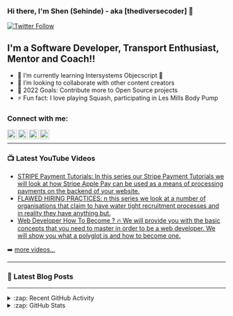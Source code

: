 ### Hi there, I'm Shen (Sehinde) - aka [thediversecoder] 👋 


[![Twitter Follow](https://img.shields.io/twitter/follow/thediversecoder?color=1DA1F2&logo=twitter&style=for-the-badge)](https://twitter.com/intent/follow?original_referer=https%3A%2F%2Fgithub.com%2Fthediversecoder&screen_name=thediversecoder)

## I'm a Software Developer, Transport Enthusiast, Mentor and Coach!!

- 🌱 I’m currently learning Intersystems Objecscript 🤣
- 👯 I’m looking to collaborate with other content creators
- 🥅 2022 Goals: Contribute more to Open Source projects
- ⚡ Fun fact: I love playing Squash, participating in Les Mills Body Pump

### Connect with me:


[<img align="left" alt="thediversecoder | YouTube" width="22px" src="https://cdn.jsdelivr.net/npm/simple-icons@v3/icons/youtube.svg" />][youtube]
[<img align="left" alt="thediversecoder | Twitter" width="22px" src="https://cdn.jsdelivr.net/npm/simple-icons@v3/icons/twitter.svg" />][twitter]
[<img align="left" alt="sehinde | LinkedIn" width="22px" src="https://cdn.jsdelivr.net/npm/simple-icons@v3/icons/linkedin.svg" />][linkedin]
[<img align="left" alt="thediversecoder | Instagram" width="22px" src="https://cdn.jsdelivr.net/npm/simple-icons@v3/icons/instagram.svg" />][instagram]

<br />


---

### 📺 Latest YouTube Videos

<!-- YOUTUBE:START -->
- [STRIPE Payment Tutorials: In this series our Stripe Payment Tutorials we will look at how Stripe Apple Pay can be used as a means of processing payments on the backend of your website.](https://www.youtube.com/playlist?list=PLDmukVX8QG_PjAZBjJ-tm9YYJ-r_WVrve)
- [FLAWED HIRING PRACTICES: n this series we look at a number of organisations that claim to have water tight recruitment processes and in reality they have anything but.](https://www.youtube.com/playlist?list=PLDmukVX8QG_N5K_6uQ2F82uGBPVJlMp5K)
- [Web Developer How To Become ? 🔥 We will provide you with the basic concepts that you need to master in order to be a web developer. We will show you what a polyglot is and how to become one. ](https://www.youtube.com/playlist?list=PLDmukVX8QG_NOhnaR27oNYa5AEdwnbjyV)

<!-- YOUTUBE:END -->

➡️ [more videos...](https://www.youtube.com/channel/UCTZEUJh2cANK54ejYPvCEHQ)

---

### 📕 Latest Blog Posts

<!-- BLOG-POST-LIST:START -->

<!-- BLOG-POST-LIST:END -->



---

<details>
  <summary>:zap: Recent GitHub Activity</summary>
  
<!--START_SECTION:activity-->

<!--END_SECTION:activity-->

</details>

<details>
  <summary>:zap: GitHub Stats</summary>

  

</details>



[twitter]: https://twitter.com/thediversecoder
[youtube]: https://www.youtube.com/channel/UCTZEUJh2cANK54ejYPvCEHQ
[instagram]: https://www.instagram.com/thediversecoder/?hl=en
[linkedin]: https://www.linkedin.com/in/sehinde-raji-319457b/
